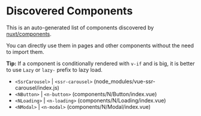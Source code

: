 # Discovered Components

This is an auto-generated list of components discovered by [nuxt/components](https://github.com/nuxt/components).

You can directly use them in pages and other components without the need to import them.

**Tip:** If a component is conditionally rendered with `v-if` and is big, it is better to use `Lazy` or `lazy-` prefix to lazy load.

- `<SsrCarousel>` | `<ssr-carousel>` (node_modules/vue-ssr-carousel/index.js)
- `<NButton>` | `<n-button>` (components/N/Button/index.vue)
- `<NLoading>` | `<n-loading>` (components/N/Loading/index.vue)
- `<NModal>` | `<n-modal>` (components/N/Modal/index.vue)
